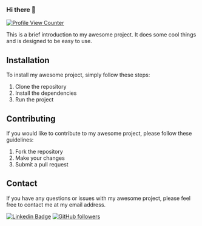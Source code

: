 ### Hi there 👋

[![Profile View Counter](https://komarev.com/ghpvc/?username=sawantvikram)](https://github.com/sawantvikram)

This is a brief introduction to my awesome project. It does some cool things and is designed to be easy to use.

## Installation

To install my awesome project, simply follow these steps:

1. Clone the repository
2. Install the dependencies
3. Run the project


## Contributing

If you would like to contribute to my awesome project, please follow these guidelines:

1. Fork the repository
2. Make your changes
3. Submit a pull request

## Contact

If you have any questions or issues with my awesome project, please feel free to contact me at my email address.

[![Linkedin Badge](https://img.shields.io/badge/-VikramSawant-blue?style=flat&logo=Linkedin&logoColor=white&link=https://www.linkedin.com/in/vikramsawant2002/)](https://www.linkedin.com/in/vikramsawant2002/)
[![GitHub followers](https://img.shields.io/github/followers/sawantvikram?label=Follow&style=social)](https://github.com/sawantvikram)
